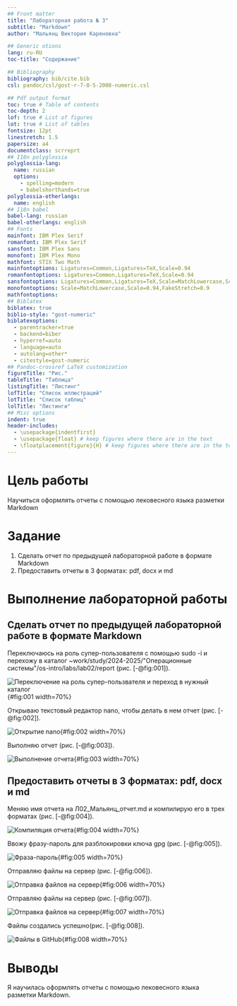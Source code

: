 ```yaml
---
## Front matter
title: "Лабораторная работа № 3"
subtitle: "Markdown"
author: "Мальянц Виктория Кареновна"

## Generic otions
lang: ru-RU
toc-title: "Содержание"

## Bibliography
bibliography: bib/cite.bib
csl: pandoc/csl/gost-r-7-0-5-2008-numeric.csl

## Pdf output format
toc: true # Table of contents
toc-depth: 2
lof: true # List of figures
lot: true # List of tables
fontsize: 12pt
linestretch: 1.5
papersize: a4
documentclass: scrreprt
## I18n polyglossia
polyglossia-lang:
  name: russian
  options:
	- spelling=modern
	- babelshorthands=true
polyglossia-otherlangs:
  name: english
## I18n babel
babel-lang: russian
babel-otherlangs: english
## Fonts
mainfont: IBM Plex Serif
romanfont: IBM Plex Serif
sansfont: IBM Plex Sans
monofont: IBM Plex Mono
mathfont: STIX Two Math
mainfontoptions: Ligatures=Common,Ligatures=TeX,Scale=0.94
romanfontoptions: Ligatures=Common,Ligatures=TeX,Scale=0.94
sansfontoptions: Ligatures=Common,Ligatures=TeX,Scale=MatchLowercase,Scale=0.94
monofontoptions: Scale=MatchLowercase,Scale=0.94,FakeStretch=0.9
mathfontoptions:
## Biblatex
biblatex: true
biblio-style: "gost-numeric"
biblatexoptions:
  - parentracker=true
  - backend=biber
  - hyperref=auto
  - language=auto
  - autolang=other*
  - citestyle=gost-numeric
## Pandoc-crossref LaTeX customization
figureTitle: "Рис."
tableTitle: "Таблица"
listingTitle: "Листинг"
lofTitle: "Список иллюстраций"
lotTitle: "Список таблиц"
lolTitle: "Листинги"
## Misc options
indent: true
header-includes:
  - \usepackage{indentfirst}
  - \usepackage{float} # keep figures where there are in the text
  - \floatplacement{figure}{H} # keep figures where there are in the text
---
```


# Цель работы

Научиться оформлять отчеты с помощью лековесного языка разметки Markdown

# Задание

1. Сделать отчет по предыдущей лабораторной работе в формате Markdown
2. Предоставить отчеты в 3 форматах: pdf, docx и md

# Выполнение лабораторной работы
## Сделать отчет по предыдущей лабораторной работе в формате Markdown
Переключаюсь на роль супер-пользователя с помощью sudo -i и перехожу в каталог ~work/study/2024-2025/"Операционные системы"/os-intro/labs/lab02/report (рис. [-@fig:001]).

![Переключение на роль супер-пользвателя и переход в нужный каталог](image/1.png){#fig:001 width=70%}

Открываю текстовый редактор nano, чтобы делать в нем отчет (рис. [-@fig:002]).

![Открытие nano](image/2.png){#fig:002 width=70%}

Выполняю отчет (рис. [-@fig:003]).

![Выполнение отчета](image/3.png){#fig:003 width=70%}

## Предоставить отчеты в 3 форматах: pdf, docx и md 

Меняю имя отчета на Л02_Мальянц_отчет.md и компилирую его в трех форматах (рис. [-@fig:004]).

![Компиляция отчета](image/4.png){#fig:004 width=70%}

Ввожу фразу-пароль для разблокировки ключа gpg (рис. [-@fig:005]).

![Фраза-пароль](image/5.png){#fig:005 width=70%}

Отправляю файлы на сервер (рис. [-@fig:006]).

![Отправка файлов на сервер](image/6.png){#fig:006 width=70%}

Отправляю файлы на сервер (рис. [-@fig:007]).

![Отправка файлов на сервер](image/7.png){#fig:007 width=70%}

Файлы создались успешно(рис. [-@fig:008]).

![Файлы в GitHub](image/8.png){#fig:008 width=70%}

# Выводы

Я научилась оформлять отчеты с помощью лековесного языка разметки Markdown.
